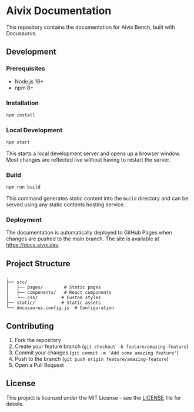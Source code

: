 # Aivix Documentation

This repository contains the documentation for Aivix Bench, built with Docusaurus.

## Development

### Prerequisites

- Node.js 16+
- npm 8+

### Installation

```bash
npm install
```

### Local Development

```bash
npm start
```

This starts a local development server and opens up a browser window. Most changes are reflected live without having to restart the server.

### Build

```bash
npm run build
```

This command generates static content into the `build` directory and can be served using any static contents hosting service.

### Deployment

The documentation is automatically deployed to GitHub Pages when changes are pushed to the main branch. The site is available at https://docs.aivix.dev.

## Project Structure

```
.
├── src/
│   ├── pages/        # Static pages
│   ├── components/   # React components
│   └── css/         # Custom styles
├── static/          # Static assets
└── docusaurus.config.js  # Configuration
```

## Contributing

1. Fork the repository
2. Create your feature branch (`git checkout -b feature/amazing-feature`)
3. Commit your changes (`git commit -m 'Add some amazing feature'`)
4. Push to the branch (`git push origin feature/amazing-feature`)
5. Open a Pull Request

## License

This project is licensed under the MIT License - see the [LICENSE](LICENSE) file for details.


